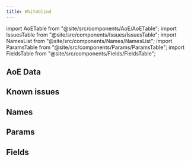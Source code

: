 ```yaml
---
title: Whiteblind
---
```


import AoETable from "@site/src/components/AoE/AoETable";
import IssuesTable from "@site/src/components/Issues/IssuesTable";
import NamesList from "@site/src/components/Names/NamesList";
import ParamsTable from "@site/src/components/Params/ParamsTable";
import FieldsTable from "@site/src/components/Fields/FieldsTable";

## AoE Data

<AoETable item_key="whiteblind" data_src="weapon" />

## Known issues

<IssuesTable item_key="whiteblind" data_src="weapon" />

## Names

<NamesList item_key="whiteblind" data_src="weapon" />

## Params

<ParamsTable item_key="whiteblind" data_src="weapon" />

## Fields

<FieldsTable item_key="whiteblind" data_src="weapon" />
